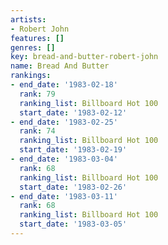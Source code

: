 ```yaml
---
artists:
- Robert John
features: []
genres: []
key: bread-and-butter-robert-john
name: Bread And Butter
rankings:
- end_date: '1983-02-18'
  rank: 79
  ranking_list: Billboard Hot 100
  start_date: '1983-02-12'
- end_date: '1983-02-25'
  rank: 74
  ranking_list: Billboard Hot 100
  start_date: '1983-02-19'
- end_date: '1983-03-04'
  rank: 68
  ranking_list: Billboard Hot 100
  start_date: '1983-02-26'
- end_date: '1983-03-11'
  rank: 68
  ranking_list: Billboard Hot 100
  start_date: '1983-03-05'
---
```


